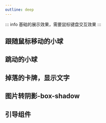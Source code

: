 ```yaml
---
outline: deep
---
```


::: info
基础的展示效果，需要鼠标键盘交互效果
:::

## 跟随鼠标移动的小球

<preview path="./components/mutual1.vue"></preview>

## 跳动的小球

<preview path="./components/mutual2.vue"></preview>

## 掉落的卡牌，显示文字

<preview path="./components/mutual3.vue"></preview>

## 图片转阴影-box-shadow

<preview path="./components/mutual4.vue" title="图片转阴影" description="点击按钮会将左侧的图片转换成用‘box-shadow’渲染的容器，<font color=red>切记：只支持小图片， 大图片会导致系统崩溃</font>"></preview>

## 引导组件

<preview path="./components/mutual5.vue"></preview>

